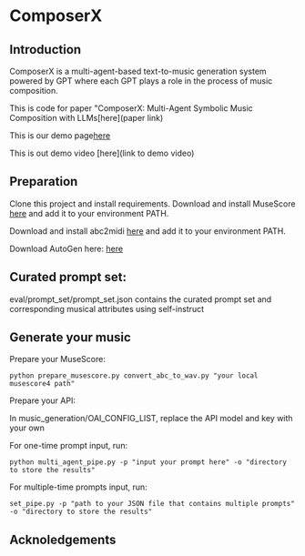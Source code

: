 # ComposerX

## Introduction

ComposerX is a multi-agent-based text-to-music generation system powered by GPT where each GPT plays a role in the process of music composition.

This is code for paper "ComposerX: Multi-Agent Symbolic Music Composition with LLMs[here](paper link)

This is our demo page[here](https://lllindsey0615.github.io/ComposerX_demo/)

This is out demo video [here](link to demo video)


## Preparation

Clone this project and install requirements.
Download and install MuseScore [here](https://musescore.org/en/download) and add it to your environment PATH.

Download and install abc2midi [here](https://abcplus.sourceforge.net/) and add it to your environment PATH.

Download AutoGen here: [here](https://github.com/microsoft/autogen)

## Curated prompt set:
eval/prompt_set/prompt_set.json contains the curated prompt set and corresponding musical attributes using self-instruct


## Generate your music
Prepare your MuseScore:

```
python prepare_musescore.py convert_abc_to_wav.py "your local musescore4 path"
```

Prepare your API:

In music_generation/OAI_CONFIG_LIST, replace the API model and key with your own

For one-time prompt input, run:
```
python multi_agent_pipe.py -p "input your prompt here" -o "directory to store the results"
```

For multiple-time prompts input, run:
```
set_pipe.py -p "path to your JSON file that contains multiple prompts" -o "directory to store the results"
```

## Acknoledgements

